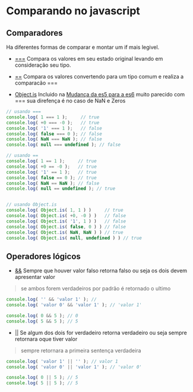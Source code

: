 # Comparando no javascript

## Comparadores

Ha diferentes formas de comparar e montar um if mais legivel.

- [===](http://www.ecma-international.org/ecma-262/6.0/#sec-strict-equality-comparison) Compara os valores em seu estado original levando em consideração seu tipo.

- [==](http://www.ecma-international.org/ecma-262/6.0/#sec-abstract-equality-comparison) Compara os valores convertendo para um tipo comum e realiza a comparacão ===

- [Object.is](http://www.ecma-international.org/ecma-262/6.0/#sec-object.is) Incluido na [Mudança da es5 para a es6](javascript/mudancas-da-es5-para-a-es6) muito parecido com === sua direfença é no caso de NaN e Zeros  

```javascript
// usando ===
console.log( 1 === 1 );     // true
console.log( +0 === -0 );   // true
console.log( '1' === 1 );   // false
console.log( false === 0 ); // false
console.log( NaN === NaN ); // false
console.log( null === undefined ); // false

// usando ==
console.log( 1 == 1 );     // true
console.log( +0 == -0 );   // true
console.log( '1' == 1 );   // true
console.log( false == 0 ); // true
console.log( NaN == NaN ); // false
console.log( null == undefined ); // true


// usando Object.is
console.log( Object.is( 1, 1 ) )     // true
console.log( Object.is( +0, -0 ) )   // false
console.log( Object.is( '1', 1 ) )   // false
console.log( Object.is( false, 0 ) ) // false
console.log( Object.is( NaN, NaN ) ) // true
console.log( Object.is( null, undefined ) ) // true
```

## Operadores lógicos

- [&&](http://www.ecma-international.org/ecma-262/6.0/#sec-binary-logical-operators) Sempre que houver valor falso retorna falso ou seja os dois devem apresentar valor

> se ambos forem verdadeiros por padrão é retornado o ultimo

```javascript
console.log( '' && 'valor 1' ); //
console.log( 'valor 0' && 'valor 1' ); // 'valor 1'

console.log( 0 && 5 ); // 0
console.log( 5 && 5 ); // 5
```

- [||](http://www.ecma-international.org/ecma-262/6.0/#sec-binary-logical-operators) Se algum dos dois for verdadeiro retorna verdadeiro ou seja sempre retornara oque tiver valor

> sempre retornara a primeira sentença verdadeira

```javascript
console.log( 'valor 1' || '' ); // valor 1
console.log( 'valor 0' || 'valor 1' ); // 'valor 0'

console.log( 0 || 5 ); // 5
console.log( 5 || 5 ); // 5
```

